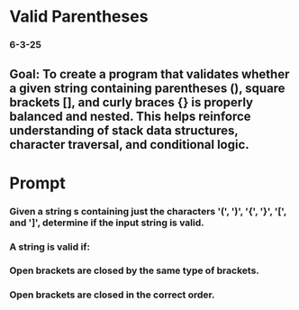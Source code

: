 # Valid Parentheses

### 6-3-25

## Goal: To create a program that validates whether a given string containing parentheses (), square brackets [], and curly braces {} is properly balanced and nested. This helps reinforce understanding of stack data structures, character traversal, and conditional logic.

# Prompt

### Given a string s containing just the characters '(', ')', '{', '}', '[', and ']', determine if the input string is valid.

### A string is valid if: 
### Open brackets are closed by the same type of brackets.
### Open brackets are closed in the correct order.